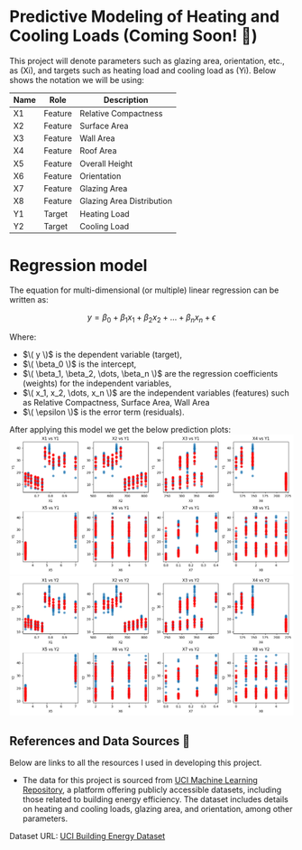 # Predictive Modeling of Heating and Cooling Loads (Coming Soon! 🚧)

This project will denote parameters such as glazing area, orientation, etc., as (Xi), and targets such as heating load and cooling load as (Yi). Below shows the notation we will be using:

| Name | Role   | Description               |
|------|--------|---------------------------|
| X1   | Feature| Relative Compactness      |
| X2   | Feature| Surface Area              |
| X3   | Feature| Wall Area                 |
| X4   | Feature| Roof Area                 |
| X5   | Feature| Overall Height            |
| X6   | Feature| Orientation               |
| X7   | Feature| Glazing Area              |
| X8   | Feature| Glazing Area Distribution |
| Y1   | Target | Heating Load              |
| Y2   | Target | Cooling Load              |

# Regression model 
The equation for multi-dimensional (or multiple) linear regression can be written as:

$$
y = \beta_0 + \beta_1 x_1 + \beta_2 x_2 + \dots + \beta_n x_n + \epsilon
$$

Where:

- $\( y \)$ is the dependent variable (target),
- $\( \beta_0 \)$ is the intercept,
- $\( \beta_1, \beta_2, \dots, \beta_n \)$ are the regression coefficients (weights) for the independent variables,
- $\( x_1, x_2, \dots, x_n \)$ are the independent variables (features) such as Relative Compactness, Surface Area, Wall Area
- $\( \epsilon \)$ is the error term (residuals).

After applying this model we get the below prediction plots: 
![Alt text](assets/Y1.png)
![Alt text](assets/Y2.png)

## References and Data Sources 📖

Below are links to all the resources I used in developing this project.

- The data for this project is sourced from [UCI Machine Learning Repository](https://archive.ics.uci.edu/datasets), a platform offering publicly accessible datasets, including those related to building energy efficiency. The dataset includes details on heating and cooling loads, glazing area, and orientation, among other parameters.

Dataset URL: [UCI Building Energy Dataset](https://archive.ics.uci.edu/dataset/242/energy+efficiency)

